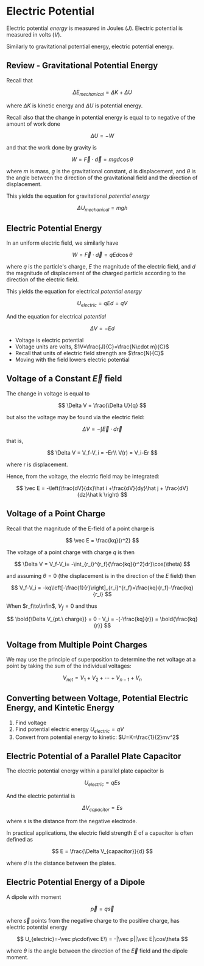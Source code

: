 # Electric Potential

Electric potential *energy* is measured in Joules ($J$). Electric potential is measured in volts ($V$).

Similarly to gravitational potential energy, electric potential energy.

## Review - Gravitational Potential Energy

Recall that

$$
\Delta E_{mechanical} = \Delta K + \Delta U
$$

where $\Delta K$ is kinetic energy and $\Delta U$ is potential energy.

Recall also that the change in potential energy is equal to to negative of the amount of work done

$$
\Delta U = -W
$$

and that the work done by gravity is

$$
W=\vec F\cdot\vec d = mgd\cos{\theta}
$$

where $m$ is mass, $g$ is the gravitational constant, $d$ is displacement, and $\theta$ is the angle between the direction of the gravitational field and the direction of displacement.

This yields the equation for gravitational *potential energy*

$$
\Delta U_{mechanical}=mgh
$$

## Electric Potential Energy

In an uniform electric field, we similarly have

$$
W=\vec F\cdot\vec d=qEd\cos{\theta}
$$

where $q$ is the particle's charge, $E$ the magnitude of the electric field, and $d$ the magnitude of displacement of the charged particle according to the direction of the electric field.

This yields the equation for electrical *potential energy*

$$
U_{electric}=qEd =qV
$$

And the equation for electrical *potential*

$$
\Delta V=-Ed
$$

- Voltage is electric potential
- Voltage units are volts, $1V=\frac{J}{C}=\frac{N\cdot m}{C}$
- Recall that units of electric field strength are $\frac{N}{C}$
- Moving with the field lowers electric potential

## Voltage of a Constant $\vec E$ field

The change in voltage is equal to

$$
\Delta V = \frac{\Delta U}{q}
$$

but also the voltage may be found via the electric field:

$$
\Delta V = -\int{\vec E\cdot d\vec r}
$$

that is,

$$
\Delta V = V_f-V_i = -Er\\
V(r) = V_i-Er
$$

where r is displacement.

Hence, from the voltage, the electric field may be integrated:

$$
\vec E = -\left(\frac{dV}{dx}\hat i +\frac{dV}{dy}\hat j + \frac{dV}{dz}\hat k \right)
$$

## Voltage of a Point Charge

Recall that the magnitude of the E-field of a point charge is

$$
\vec E = \frac{kq}{r^2}
$$

The voltage of a point charge with charge $q$ is then

$$
\Delta V = V_f-V_i= -\int_{r_i}^{r_f}{\frac{kq}{r^2}dr}\cos(\theta)
$$

and assuming $\theta=0$ (the displacement is in the direction of the $E$ field) then

$$
V_f-V_i = -kq\left[-\frac{1}{r}\right]_{r_i}^{r_f}=\frac{kq}{r_f}-\frac{kq}{r_i}
$$

When $r_f\to\infin$, $V_f=0$ and thus

$$
\bold{\Delta V_{pt.\ charge}} = 0 - V_i = -(-\frac{kq}{r}) = \bold{\frac{kq}{r}}
$$

## Voltage from Multiple Point Charges

We may use the principle of superposition to determine the net voltage at a point by taking the sum of the individual voltages:

$$
V_{net} = V_1+V_2+\cdots+V_{n-1}+V_n
$$

## Converting between Voltage, Potential Electric Energy, and Kintetic Energy

1. Find voltage
2. Find potential electric energy $U_{electric}=qV$
3. Convert from potential energy to kinetic: $U=K=\frac{1}{2}mv^2$

## Electric Potential of a Parallel Plate Capacitor

The electric potential energy within a parallel plate capacitor is

$$
U_{electric} = qEs
$$

And the electric potential is

$$
\Delta V_{capacitor} = Es
$$

where $s$ is the distance from the negative electrode.

In practical applications, the electric field strength $E$ of a capacitor is often defined as

$$
E = \frac{\Delta V_{capacitor}}{d}
$$

where $d$ is the distance between the plates.

## Electric Potential Energy of a Dipole

A dipole with moment

$$
\vec p = q\vec s
$$

where $\vec s$ points from the negative charge to the positive charge, has electric potential energy

$$
U_{electric}=-\vec p\cdot\vec E\\
= -|\vec p||\vec E|\cos\theta
$$

where $\theta$ is the angle between the direction of the $\vec E$ field and the dipole moment.